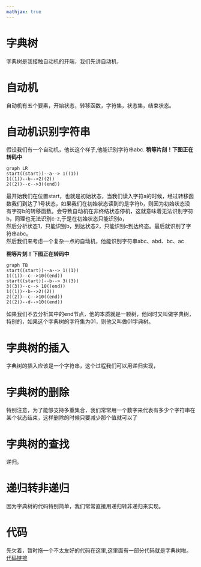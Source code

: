```yaml
---
mathjax: true
---
```


# 字典树
 字典树是我接触自动机的开端，我们先讲自动机，

# 自动机
 自动机有五个要素，开始状态，转移函数，字符集，状态集，结束状态。

# 自动机识别字符串
 假设我们有一个自动机，他长这个样子,他能识别字符串abc.
 **稍等片刻！下图正在转码中**
```mermaid
graph LR
start((start))--a--> 1((1))
1((1))--b-->2((2))
2((2))--c-->3((end))
```
 最开始我们在位置start，也就是初始状态，当我们读入字符a的时候，经过转移函数我们到达了1号状态，如果我们在初始状态读到的是字符b，则因为初始状态没有字符b的转移函数。会导致自动机在非终结状态停机，这就意味着无法识别字符b，同理也无法识别c-z,于是在初始状态只能识别a，<br>
 然后分析状态1，只能识别b，到达状态2，只能识别c到达终态。最后就识别了字符串abc。<br>
 然后我们来考虑一个复杂一点的自动机，他能识别字符串abc、abd、bc、ac<br>

 **稍等片刻！下图正在转码中**
```mermaid
graph TB
start((start))--a--> 1((1))
1((1))--c-->10((end))
start((start))--b--> 3((3))
3((3))--c--> 10((end))
1((1))--b-->2((2))
2((2))--c-->10((end))
2((2))--d-->10((end))
```
 如果我们不去分析其中的end节点，他的本质就是一颗树，他同时又叫做字典树，特别的，如果这个字典树的字符集为01，则他又叫做01字典树。

# 字典树的插入
 字典树的插入应该是一个字符串，这个过程我们可以用递归实现，
# 字典树的删除
 特别注意，为了能够支持多重集合，我们常常用一个数字来代表有多少个字符串在某个状态结束，这样删除的时候只要减少那个值就可以了
# 字典树的查找
 递归。
# 递归转非递归
 因为字典树的代码特别简单，我们常常直接用递归转非递归来实现。
# 代码
 先欠着，暂时拖一个不太友好的代码在这里,这里面有一部分代码就是字典树啦。
[代码链接](https://fightinggg.github.io/ACM/stencil/string/AC自动机.html)

